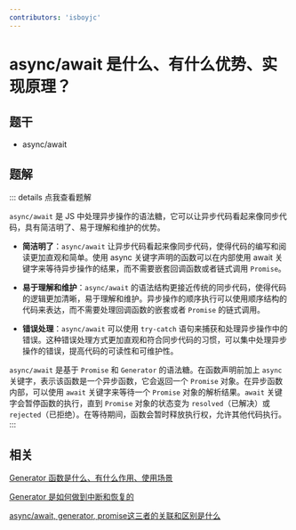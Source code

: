 ```yaml
---
contributors: 'isboyjc'
---
```


# async/await 是什么、有什么优势、实现原理？


## 题干

- async/await



## 题解

::: details 点我查看题解

`async/await` 是 JS 中处理异步操作的语法糖，它可以让异步代码看起来像同步代码，具有简洁明了、易于理解和维护的优势。

- **简洁明了**：`async/await` 让异步代码看起来像同步代码，使得代码的编写和阅读更加直观和简单。使用 async 关键字声明的函数可以在内部使用 await 关键字来等待异步操作的结果，而不需要嵌套回调函数或者链式调用 `Promise`。

- **易于理解和维护**：`async/await` 的语法结构更接近传统的同步代码，使得代码的逻辑更加清晰，易于理解和维护。异步操作的顺序执行可以使用顺序结构的代码来表达，而不需要处理回调函数的嵌套或者 `Promise` 的链式调用。

- **错误处理**：`async/await` 可以使用 `try-catch` 语句来捕获和处理异步操作中的错误。这种错误处理方式更加直观和符合同步代码的习惯，可以集中处理异步操作的错误，提高代码的可读性和可维护性。

`async/await` 是基于 `Promise` 和 `Generator` 的语法糖。在函数声明前加上 `async` 关键字，表示该函数是一个异步函数，它会返回一个 `Promise` 对象。在异步函数内部，可以使用 `await` 关键字来等待一个 `Promise` 对象的解析结果。`await` 关键字会暂停函数的执行，直到 `Promise` 对象的状态变为 `resolved`（已解决）或 `rejected`（已拒绝）。在等待期间，函数会暂时释放执行权，允许其他代码执行。
:::


## 相关

[Generator 函数是什么、有什么作用、使用场景](./070080_generator.md)

[Generator 是如何做到中断和恢复的](./070090_generator_Interruption_and_recovery.md)

[async/await, generator, promise这三者的关联和区别是什么](./070100_promise_asyncawait_generator.md)